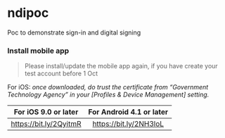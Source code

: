 # ndipoc
Poc to demonstrate sign-in and digital signing

### Install mobile app
> Please install/update the mobile app again, if you have create your test account before 1 Oct

For iOS: *once downloaded, do trust the certificate from “Government Technology Agency” in your [Profiles & Device Management] setting.* 

| For iOS 9.0 or later                | For Android 4.1 or later            | 
| :-----------------------:|:----------------------:| 
| https://bit.ly/2QyitmR   | https://bit.ly/2NH3loL | 

